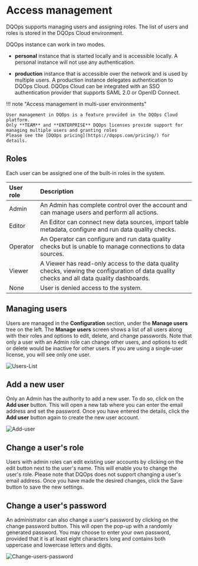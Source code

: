# Access management

DQOps supports managing users and assigning roles. The list of users and roles is stored in the DQOps Cloud environment.

DQOps instance can work in two modes.

- **personal** instance that is started locally and is accessible locally. A personal instance will not use any authentication.

- **production** instance that is accessible over the network and is used by multiple users. A production instance delegates authentication to DQOps Cloud.
  DQOps Cloud can be integrated with an SSO authentication provider that supports SAML 2.0 or OpenID Connect.


!!! note "Access management in multi-user environments"

    User management in DQOps is a feature provided in the DQOps Cloud platform.
    Only **TEAM** and **ENTERPRISE** DQOps licenses provide support for managing multiple users and granting roles
    Please see the [DQOps pricing](https://dqops.com/pricing/) for details.


## Roles
Each user can be assigned one of the built-in roles in the system.

| User role | Description                                                                                                                                 |
|:----------|:--------------------------------------------------------------------------------------------------------------------------------------------|
| Admin     | An Admin has complete control over the account and can manage users and perform all actions.                                                |
| Editor    | An Editor can connect new data sources, import table metadata, configure and run data quality checks.                                       |
| Operator  | An Operator can configure and run data quality checks but is unable to manage connections to data sources.                                  |
| Viewer    | A Viewer has read-only access to the data quality checks, viewing the configuration of data quality checks and all data quality dashboards. |
| None      | User is denied access to the system.                                                                                                        |


## Managing users

Users are managed in the **Configuration** section, under the **Manage users** tree on the left.
The **Manage users** screen shows a list of all users along with their roles and options to edit, delete, and change passwords. 
Note that only a user with an Admin role can change other users, and options to edit or delete would be inactive for 
other users. If you are using a single-user license, you will see only one user.

![Users-List](https://dqops.com/docs/images/working-with-dqo/users-managment/userList3.png)


## Add a new user

Only an Admin has the authority to add a new user. To do so, click on the **Add user** button. This will open a new tab 
where you can enter the email address and set the password. Once you have entered the details, click the **Add user** button
again to create the new user account.

![Add-user](https://dqops.com/docs/images/working-with-dqo/users-managment/addUser2.png)

## Change a user's role

Users with admin roles can edit existing user accounts by clicking on the edit button next to the user's name. This will
enable you to change the user's role. Please note that DQOps does not support changing a user's email address. Once you have
made the desired changes, click the Save button to save the new settings.

## Change a user's password
An administrator can also change a user's password by clicking on the change password button. This will open the
pop-up with a randomly generated password. You may choose to enter your own password, provided that it is at least eight characters long
and contains both uppercase and lowercase letters and digits.

![Change-users-password](https://dqops.com/docs/images/working-with-dqo/users-managment/changePassword.png)
